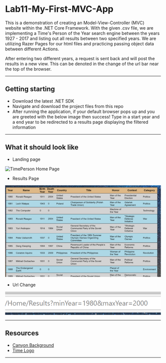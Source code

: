 # Lab11-My-First-MVC-App
This is a demonstration of creating an Model-View-Controller (MVC) website within the .NET Core Framework. With the given .csv file, we are implementing a Time's Person of the Year search engine between the years 1927 - 2017 and listing out all results between two specified years. We are utilizing Razer Pages for our html files and practicing passing object data between different Actions.

After entering two different years, a request is sent back and will post the results in a new view. This can be denoted in the change of the url bar near the top of the browser.
***
## Getting starting
* Download the latest .NET SDK
* Navigate and download the project files from this repo
* After running the application, if your default browser pops up and you are greeted with the below image then success! Type in a start year and a
end year to be redirected to a results page displaying the filtered information
***
## What it should look like

* Landing page

![TimePerson Home Page](time-home.PNG)

* Results Page

![TimePerson Results Page](time-result.PNG)

* Url Change

![TimePerson Url](time-url.PNG)


***
## Resources
* [Canyon Background](http://www.wallpapers13.com/milky-way-bryce-canyon-national-park-utah-united-states-desktop-wallpaper-hd-download-free-1920x1200/)
* [Time Logo](https://commons.wikimedia.org/wiki/File:Time_Magazine_logo.svg)
***